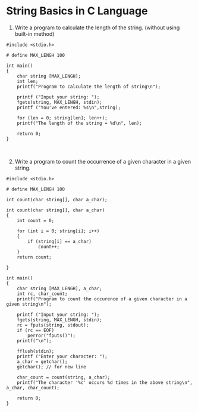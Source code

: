 # String Basics in C Language

1. Write a program to calculate the length of the string. (without using built-in method)
```
#include <stdio.h>

# define MAX_LENGH 100

int main()
{
    char string [MAX_LENGH];
    int len;
    printf("Program to calculate the length of string\n");

    printf ("Input your string: ");
    fgets(string, MAX_LENGH, stdin);
    printf ("You've entered: %s\n",string);

    for (len = 0; string[len]; len++);
    printf("The length of the string = %d\n", len);

    return 0;
}
```
<br>

2. Write a program to count the occurrence of a given character in a given string.
```
#include <stdio.h>

# define MAX_LENGH 100

int count(char string[], char a_char);

int count(char string[], char a_char)
{
    int count = 0;

    for (int i = 0; string[i]; i++)
    {
        if (string[i] == a_char)
            count++;
    }
    return count;
    
}

int main()
{
    char string [MAX_LENGH], a_char;
    int rc, char_count;
    printf("Program to count the occurence of a given character in a given string\n");

    printf ("Input your string: ");
    fgets(string, MAX_LENGH, stdin);
    rc = fputs(string, stdout);
    if (rc == EOF)
        perror("fputs()");
    printf("\n");

    fflush(stdin);
    printf ("Enter your character: ");
    a_char = getchar();
    getchar(); // for new line

    char_count = count(string, a_char);
    printf("The character '%c' occurs %d times in the above string\n", a_char, char_count);

    return 0;
}
```
<br>

